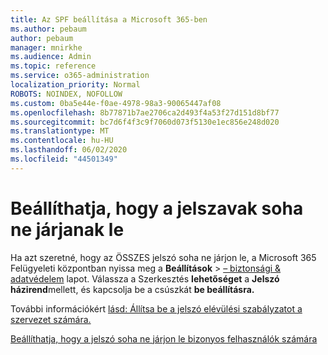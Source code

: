 ```yaml
---
title: Az SPF beállítása a Microsoft 365-ben
ms.author: pebaum
author: pebaum
manager: mnirkhe
ms.audience: Admin
ms.topic: reference
ms.service: o365-administration
localization_priority: Normal
ROBOTS: NOINDEX, NOFOLLOW
ms.custom: 0ba5e44e-f0ae-4978-98a3-90065447af08
ms.openlocfilehash: 8b77871b7ae2706ca2d493f4a53f27d151d8bf77
ms.sourcegitcommit: bc7d6f4f3c9f7060d073f5130e1ec856e248d020
ms.translationtype: MT
ms.contentlocale: hu-HU
ms.lasthandoff: 06/02/2020
ms.locfileid: "44501349"
---
```

# <a name="set-passwords-to-never-expire"></a>Beállíthatja, hogy a jelszavak soha ne járjanak le 

Ha azt szeretné, hogy az ÖSSZES jelszó soha ne járjon le, a Microsoft 365 Felügyeleti központban nyissa meg a **Beállítások**  >  [– biztonsági &amp; adatvédelem](https://portal.office.com/adminportal/home#/settings/security) lapot. Válassza a Szerkesztés **lehetőséget** a **Jelszó házirend**mellett, és kapcsolja be a csúszkát **be beállításra.**
  
További információkért [lásd: Állítsa be a jelszó elévülési szabályzatot a szervezet számára.](https://docs.microsoft.com/microsoft-365/admin/manage/set-password-expiration-policy)
  
[Beállíthatja, hogy a jelszó soha ne járjon le bizonyos felhasználók számára](https://docs.microsoft.com/microsoft-365/admin/add-users/set-password-to-never-expire)
  
